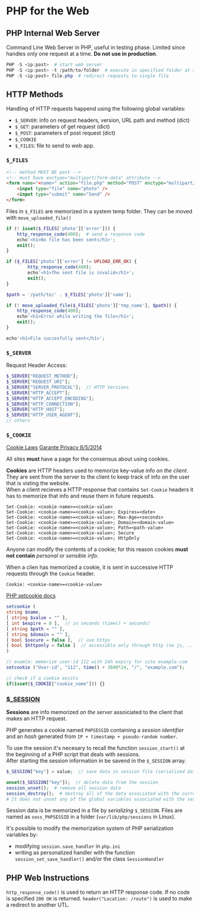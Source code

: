 # PHP for the Web

## PHP Internal Web Server

Command Line Web Server in PHP, useful in testing phase. Limited since handles only one request at a time. **Do not use in production**.

```ps1
PHP -S <ip:post>  # start web server
PHP -S <ip:post> -t /path/to/folder  # execute in specified folder at specified address
PHP -S <ip:post> file.php  # redirect requests to single file
```

## HTTP Methods

Handling of HTTP requests happend using the following global variables:

- `$_SERVER`: info on request headers, version, URL path and method (dict)
- `$_GET`: parameters of get request (dict)
- `$_POST`: parameters of post request (dict)
- `$_COOKIE`
- `$_FILES`: file to send to web app.

### `$_FILES`

```html
<!-- method MUST BE post -->
<!-- must have enctype="multipart/form-data" attribute -->
<form name="<name>" action="file.php" method="POST" enctype="multipart/form-data">
    <input type="file" name="photo" />
    <input type="submit" name="Send" />
</form>
```

Files in `$_FILES` are memorized in a system temp folder. They can be moved with `move_uploaded_file()`

```php
if (! isset($_FILES['photo']['error'])) {
    http_response_code(400);  # send a response code
    echo'<h1>No file has been sent</h1>';
    exit();
}

if ($_FILES['photo']['error'] != UPLOAD_ERR_OK) {
        http_response_code(400);
        echo'<h1>The sent file is invalid</h1>';
        exit();
}

$path = '/path/to/' . $_FILES['photo']['name'];

if (! move_uploaded_file($_FILES['photo']['tmp_name'], $path)) {
    http_response_code(400);
    echo'<h1>Error while writing the file</h1>';
    exit();
}

echo'<h1>File succesfully sent</h1>';
```

### `$_SERVER`

Request Header Access:

```php
$_SERVER["REQUEST_METHOD"];
$_SERVER["REQUEST_URI"];
$_SERVER["SERVER_PROTOCOL"];  // HTTP Versions
$_SERVER["HTTP_ACCEPT"];
$_SERVER["HTTP_ACCEPT_ENCODING"];
$_SERVER["HTTP_CONNECTION"];
$_SERVER["HTTP_HOST"];
$_SERVER["HTTP_USER_AGENT"];
// others
```

### `$_COOKIE`

[Cookie Laws](https://www.iubenda.com/it/cookie-solution)
[Garante Privacy 8/5/2014](http://www.privacy.it/archivio/garanteprovv201405081.html)

All sites **must** have a page for the consensus about using cookies.

**Cookies** are HTTP headers used to memorize key-value info *on the client*. They are sent from the server to the client to keep track of info on the user that is visting the website.  
When a client recieves a HTTP response that contains `Set-Cookie` headers it has to memorize that info and reuse them in future requests.

```http
Set-Cookie: <cookie-name>=<cookie-value>
Set-Cookie: <cookie-name>=<cookie-value>; Expires=<date>
Set-Cookie: <cookie-name>=<cookie-value>; Max-Age=<seconds>
Set-Cookie: <cookie-name>=<cookie-value>; Domain=<domain-value>
Set-Cookie: <cookie-name>=<cookie-value>; Path=<path-value>
Set-Cookie: <cookie-name>=<cookie-value>; Secure
Set-Cookie: <cookie-name>=<cookie-value>; HttpOnly
```

Anyone can modify the contents of a cookie; for this reason cookies **must not contain** *personal or sensible info*.

When a clien has memorized a cookie, it is sent in successive HTTP requests through the `Cookie` header.

```http
Cookie: <cookie-name>=<cookie-value>
```

[PHP setcookie docs](https://www.php.net/manual/en/function.setcookie.php)

```php
setcookie (
string $name,
[ string $value = "" ],
[ int $expire = 0 ],  // in seconds (time() + seconds)
[ string $path = "" ],
[ string $domain = "" ],
[ bool $secure = false ],  // use https
[ bool $httponly = false ]  // accessible only through http (no js, ...)
)

// examle: memorize user-id 112 with 24h expiry for site example.com
setcookie ("User-id", "112", time() + 3600*24, "/", "example.com");

// check if a cookie exists
if(isset($_COOKIE["cookie_name"])) {}
```

### [$_SESSION](https://www.php.net/manual/en/ref.session.php)

**Sessions** are info memorized *on the server* assoiciated to the client that makes an HTTP request.

PHP generates a cookie named `PHPSESSID` containing a *session identifier* and an *hash* generated from `IP + timestamp + pseudo-random number`.

To use the session it's necesary to recall the function `session_start()` at the beginning of a PHP script that deals with sessions.  
After starting the session information in be savend in the `$_SESSION` array.

```php
$_SESSION["key"] = value;  // save data in session file (serialized data)

unset($_SESSION["key"]);  // delete data from the session
session_unset();  # remove all session data
session_destroy();  # destroy all of the data associated with the current session.
# It does not unset any of the global variables associated with the session, or unset the session cookie.
```

Session data is be memorized in a file by *serializing* `$_SESSION`. Files are named as `sess_PHPSESSID` in a folder (`var/lib/php/sessions` in Linux).

It's possible to modify the memorization system of PHP serialization variables by:

- modifying `session.save_handler` in `php.ini`
- writing as personalized handler with the function `session_set_save_handler()` and/or the class `SessionHandler`

## PHP Web Instructions

`http_response_code()` is used to return an HTTP response code. If no code is specified `200 OK` is returned.
`header("Location: /route")` is used to make a redirect to another UTL.
